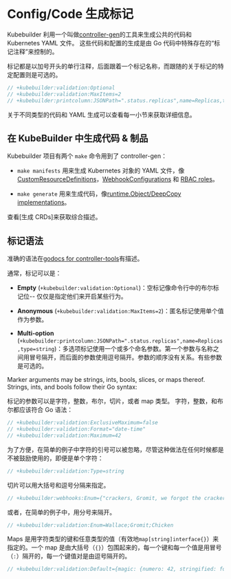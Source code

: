 # Config/Code 生成标记

Kubebuilder 利用一个叫做[controller-gen](/reference/controller-gen.md)的工具来生成公共的代码和 Kubernetes YAML 文件。
这些代码和配置的生成是由 Go 代码中特殊存在的“标记注释”来控制的。


标记都是以加号开头的单行注释，后面跟着一个标记名称，而跟随的关于标记的特定配置则是可选的。

```go
// +kubebuilder:validation:Optional
// +kubebuilder:validation:MaxItems=2
// +kubebuilder:printcolumn:JSONPath=".status.replicas",name=Replicas,type=string
```

关于不同类型的代码和 YAML 生成可以查看每一小节来获取详细信息。

## 在 KubeBuilder 中生成代码 & 制品

Kubebuilder 项目有两个 `make` 命令用到了 controller-gen：

- `make manifests` 用来生成 Kubernetes 对象的 YAML 文件，像[CustomResourceDefinitions](./markers/crd.md)，[WebhookConfigurations](./markers/webhook.md) 和 [RBAC
  roles](./markers/rbac.md)。

- `make generate` 用来生成代码，像[runtime.Object/DeepCopy
  implementations](./markers/object.md)。


查看[生成 CRDs]来获取综合描述。

## 标记语法

准确的语法在[godocs for
controller-tools](https://pkg.go.dev/sigs.k8s.io/controller-tools/pkg/markers?tab=doc)有描述。

通常，标记可以是：

- **Empty** (`+kubebuilder:validation:Optional`)：空标记像命令行中的布尔标记位-- 仅仅是指定他们来开启某些行为。

- **Anonymous** (`+kubebuilder:validation:MaxItems=2`)：匿名标记使用单个值作为参数。

- **Multi-option**
  (`+kubebuilder:printcolumn:JSONPath=".status.replicas",name=Replicas,type=string`)：多选项标记使用一个或多个命名参数。第一个参数与名称之间用冒号隔开，而后面的参数使用逗号隔开。参数的顺序没有关系。有些参数是可选的。

Marker arguments may be strings, ints, bools, slices, or maps thereof.
Strings, ints, and bools follow their Go syntax:

标记的参数可以是字符，整数，布尔，切片，或者 map 类型。
字符，整数，和布尔都应该符合 Go 语法：

```go
// +kubebuilder:validation:ExclusiveMaximum=false
// +kubebuilder:validation:Format="date-time"
// +kubebuilder:validation:Maximum=42
```

为了方便，在简单的例子中字符的引号可以被忽略，尽管这种做法在任何时候都是不被鼓励使用的，即便是单个字符：

```go
// +kubebuilder:validation:Type=string
```

切片可以用大括号和逗号分隔来指定。

```go
// +kubebuilder:webhooks:Enum={"crackers, Gromit, we forgot the crackers!","not even wensleydale?"}
```

或者，在简单的例子中，用分号来隔开。

```go
// +kubebuilder:validation:Enum=Wallace;Gromit;Chicken
```

Maps 是用字符类型的键和任意类型的值（有效地`map[string]interface{}`）来指定的。一个 map 是由大括号（`{}`）包围起来的，每一个键和每一个值是用冒号（`:`）隔开的，每一个键值对是由逗号隔开的。

```go
// +kubebuilder:validation:Default={magic: {numero: 42, stringified: forty-two}}
```
